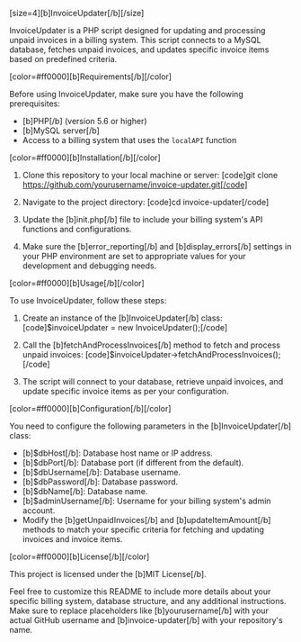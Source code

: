 [size=4][b]InvoiceUpdater[/b][/size]

InvoiceUpdater is a PHP script designed for updating and processing unpaid invoices in a billing system. This script connects to a MySQL database, fetches unpaid invoices, and updates specific invoice items based on predefined criteria.

[color=#ff0000][b]Requirements[/b][/color]

Before using InvoiceUpdater, make sure you have the following prerequisites:

- [b]PHP[/b] (version 5.6 or higher)
- [b]MySQL server[/b]
- Access to a billing system that uses the `localAPI` function

[color=#ff0000][b]Installation[/b][/color]

1. Clone this repository to your local machine or server:
   [code]git clone https://github.com/yourusername/invoice-updater.git[/code]

2. Navigate to the project directory:
   [code]cd invoice-updater[/code]

3. Update the [b]init.php[/b] file to include your billing system's API functions and configurations.

4. Make sure the [b]error_reporting[/b] and [b]display_errors[/b] settings in your PHP environment are set to appropriate values for your development and debugging needs.

[color=#ff0000][b]Usage[/b][/color]

To use InvoiceUpdater, follow these steps:

1. Create an instance of the [b]InvoiceUpdater[/b] class:
   [code]$invoiceUpdater = new InvoiceUpdater();[/code]

2. Call the [b]fetchAndProcessInvoices[/b] method to fetch and process unpaid invoices:
   [code]$invoiceUpdater->fetchAndProcessInvoices();[/code]

3. The script will connect to your database, retrieve unpaid invoices, and update specific invoice items as per your configuration.

[color=#ff0000][b]Configuration[/b][/color]

You need to configure the following parameters in the [b]InvoiceUpdater[/b] class:

- [b]$dbHost[/b]: Database host name or IP address.
- [b]$dbPort[/b]: Database port (if different from the default).
- [b]$dbUsername[/b]: Database username.
- [b]$dbPassword[/b]: Database password.
- [b]$dbName[/b]: Database name.
- [b]$adminUsername[/b]: Username for your billing system's admin account.
- Modify the [b]getUnpaidInvoices[/b] and [b]updateItemAmount[/b] methods to match your specific criteria for fetching and updating invoices and invoice items.

[color=#ff0000][b]License[/b][/color]

This project is licensed under the [b]MIT License[/b].

Feel free to customize this README to include more details about your specific billing system, database structure, and any additional instructions. Make sure to replace placeholders like [b]yourusername[/b] with your actual GitHub username and [b]invoice-updater[/b] with your repository's name.
